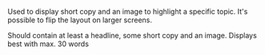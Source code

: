Used to display short copy and an image to highlight a specific topic.
It's possible to flip the layout on larger screens.

Should contain at least a headline, some short copy and an image. Displays best with max. 30 words
